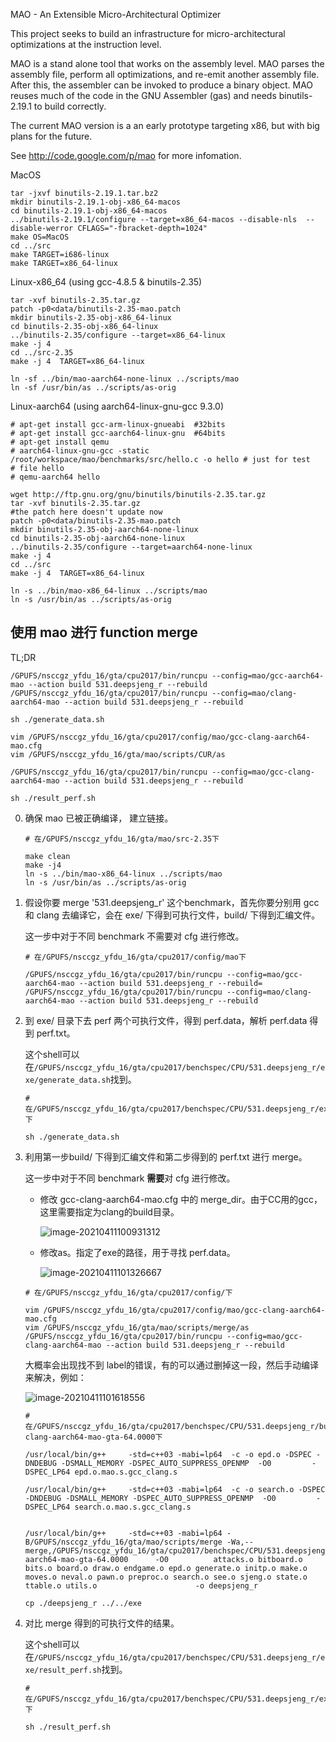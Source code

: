 MAO - An Extensible Micro-Architectural Optimizer

This project seeks to build an infrastructure for micro-architectural
optimizations at the instruction level.  

MAO is a stand alone tool that works on the assembly level. MAO parses
the assembly file, perform all optimizations, and re-emit another
assembly file. After this, the assembler can be invoked to produce a
binary object. MAO reuses much of the code in the GNU Assembler (gas)
and needs binutils-2.19.1 to build correctly. 

The current MAO version is a an early prototype targeting x86, but
with big plans for the future.

See http://code.google.com/p/mao for more infomation.

MacOS
```
tar -jxvf binutils-2.19.1.tar.bz2
mkdir binutils-2.19.1-obj-x86_64-macos 
cd binutils-2.19.1-obj-x86_64-macos 
../binutils-2.19.1/configure --target=x86_64-macos --disable-nls  --disable-werror CFLAGS="-fbracket-depth=1024"
make OS=MacOS
cd ../src
make TARGET=i686-linux
make TARGET=x86_64-linux
```


Linux-x86_64 (using gcc-4.8.5 & binutils-2.35)
```
tar -xvf binutils-2.35.tar.gz
patch -p0<data/binutils-2.35-mao.patch
mkdir binutils-2.35-obj-x86_64-linux 
cd binutils-2.35-obj-x86_64-linux 
../binutils-2.35/configure --target=x86_64-linux 
make -j 4 
cd ../src-2.35
make -j 4  TARGET=x86_64-linux

ln -sf ../bin/mao-aarch64-none-linux ../scripts/mao 
ln -sf /usr/bin/as ../scripts/as-orig
```

Linux-aarch64 (using aarch64-linux-gnu-gcc 9.3.0)
```
# apt-get install gcc-arm-linux-gnueabi  #32bits
# apt-get install gcc-aarch64-linux-gnu  #64bits
# apt-get install qemu
# aarch64-linux-gnu-gcc -static /root/workspace/mao/benchmarks/src/hello.c -o hello # just for test
# file hello
# qemu-aarch64 hello

wget http://ftp.gnu.org/gnu/binutils/binutils-2.35.tar.gz
tar -xvf binutils-2.35.tar.gz
#the patch here doesn't update now
patch -p0<data/binutils-2.35-mao.patch
mkdir binutils-2.35-obj-aarch64-none-linux
cd binutils-2.35-obj-aarch64-none-linux
../binutils-2.35/configure --target=aarch64-none-linux
make -j 4 
cd ../src
make -j 4  TARGET=x86_64-linux

ln -s ../bin/mao-x86_64-linux ../scripts/mao 
ln -s /usr/bin/as ../scripts/as-orig
```



## 使用 mao 进行 function merge 

TL;DR

```
/GPUFS/nsccgz_yfdu_16/gta/cpu2017/bin/runcpu --config=mao/gcc-aarch64-mao --action build 531.deepsjeng_r --rebuild
/GPUFS/nsccgz_yfdu_16/gta/cpu2017/bin/runcpu --config=mao/clang-aarch64-mao --action build 531.deepsjeng_r --rebuild

sh ./generate_data.sh

vim /GPUFS/nsccgz_yfdu_16/gta/cpu2017/config/mao/gcc-clang-aarch64-mao.cfg
vim /GPUFS/nsccgz_yfdu_16/gta/mao/scripts/CUR/as

/GPUFS/nsccgz_yfdu_16/gta/cpu2017/bin/runcpu --config=mao/gcc-clang-aarch64-mao --action build 531.deepsjeng_r --rebuild

sh ./result_perf.sh
```

0. 确保 mao 已被正确编译， 建立链接。

   ```
   # 在/GPUFS/nsccgz_yfdu_16/gta/mao/src-2.35下
   
   make clean
   make -j4
   ln -s ../bin/mao-x86_64-linux ../scripts/mao 
   ln -s /usr/bin/as ../scripts/as-orig
   ```
   
1. 假设你要 merge '531.deepsjeng_r' 这个benchmark，首先你要分别用 gcc 和 clang 去编译它，会在 exe/ 下得到可执行文件，build/ 下得到汇编文件。

    这一步中对于不同 benchmark 不需要对 cfg 进行修改。

    ```
    # 在/GPUFS/nsccgz_yfdu_16/gta/cpu2017/config/mao下
    
    /GPUFS/nsccgz_yfdu_16/gta/cpu2017/bin/runcpu --config=mao/gcc-aarch64-mao --action build 531.deepsjeng_r --rebuild=
    /GPUFS/nsccgz_yfdu_16/gta/cpu2017/bin/runcpu --config=mao/clang-aarch64-mao --action build 531.deepsjeng_r --rebuild
    ```

2. 到 exe/ 目录下去 perf 两个可执行文件，得到 perf.data，解析 perf.data 得到 perf.txt。

   这个shell可以在` /GPUFS/nsccgz_yfdu_16/gta/cpu2017/benchspec/CPU/531.deepsjeng_r/exe/generate_data.sh `找到。

   ```
   # 在/GPUFS/nsccgz_yfdu_16/gta/cpu2017/benchspec/CPU/531.deepsjeng_r/exe下
   
   sh ./generate_data.sh
   ```

3. 利用第一步build/ 下得到汇编文件和第二步得到的 perf.txt 进行 merge。

    这一步中对于不同 benchmark **需要**对 cfg 进行修改。

    - 修改 gcc-clang-aarch64-mao.cfg 中的 merge_dir。由于CC用的gcc，这里需要指定为clang的build目录。

      ![image-20210411100931312](pic/image-20210411100931312.png)

    - 修改as。指定了exe的路径，用于寻找 perf.data。

      ![image-20210411101326667](pic/image-20210411101326667.png)

    ```
    # 在/GPUFS/nsccgz_yfdu_16/gta/cpu2017/config/下
    
    vim /GPUFS/nsccgz_yfdu_16/gta/cpu2017/config/mao/gcc-clang-aarch64-mao.cfg
    vim /GPUFS/nsccgz_yfdu_16/gta/mao/scripts/merge/as
    /GPUFS/nsccgz_yfdu_16/gta/cpu2017/bin/runcpu --config=mao/gcc-clang-aarch64-mao --action build 531.deepsjeng_r --rebuild
    ```

    大概率会出现找不到 label的错误，有的可以通过删掉这一段，然后手动编译来解决，例如：

    ![image-20210411101618556](pic/image-20210411101618556.png)

    ```
    #在/GPUFS/nsccgz_yfdu_16/gta/cpu2017/benchspec/CPU/531.deepsjeng_r/build/build_peak_gcc-clang-aarch64-mao-gta-64.0000下
    
    /usr/local/bin/g++     -std=c++03 -mabi=lp64  -c -o epd.o -DSPEC -DNDEBUG -DSMALL_MEMORY -DSPEC_AUTO_SUPPRESS_OPENMP  -O0         -DSPEC_LP64 epd.o.mao.s.gcc_clang.s
    
    /usr/local/bin/g++     -std=c++03 -mabi=lp64  -c -o search.o -DSPEC -DNDEBUG -DSMALL_MEMORY -DSPEC_AUTO_SUPPRESS_OPENMP  -O0         -DSPEC_LP64 search.o.mao.s.gcc_clang.s
    
    
    /usr/local/bin/g++     -std=c++03 -mabi=lp64 -B/GPUFS/nsccgz_yfdu_16/gta/mao/scripts/merge -Wa,--merge,/GPUFS/nsccgz_yfdu_16/gta/cpu2017/benchspec/CPU/531.deepsjeng_r/build/build_base_clang-aarch64-mao-gta-64.0000      -O0          attacks.o bitboard.o bits.o board.o draw.o endgame.o epd.o generate.o initp.o make.o moves.o neval.o pawn.o preproc.o search.o see.o sjeng.o state.o ttable.o utils.o                      -o deepsjeng_r
    
    cp ./deepsjeng_r ../../exe
    ```

4. 对比 merge 得到的可执行文件的结果。

   这个shell可以在` /GPUFS/nsccgz_yfdu_16/gta/cpu2017/benchspec/CPU/531.deepsjeng_r/exe/result_perf.sh `找到。

   ```
   # 在/GPUFS/nsccgz_yfdu_16/gta/cpu2017/benchspec/CPU/531.deepsjeng_r/exe下
   
   sh ./result_perf.sh
   ```
